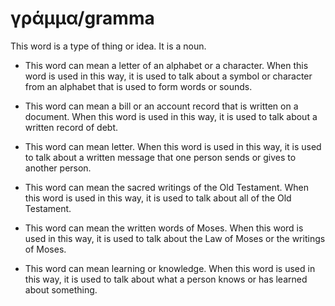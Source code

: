 # γράμμα/gramma 
This word is a type of thing or idea. It is a noun. 

* This word can mean a letter of an alphabet or a character. When this word is used in this way, it is used to talk about a symbol or character from an alphabet that is used to form words or sounds. 

* This word can mean a bill or an account record that is written on a document. When this word is used in this way, it is used to talk about a written record of debt.

* This word can mean letter. When this word is used in this way, it is used to talk about a written message that one person sends or gives to another person. 

* This word can mean the sacred writings of the Old Testament. When this word is used in this way, it is used to talk about all of the Old Testament. 

* This word can mean the written words of Moses. When this word is used in this way, it is used to talk about the Law of Moses or the writings of Moses.

* This word can mean learning or knowledge. When this word is used in this way, it is used to talk about what a person knows or has learned about something.
